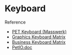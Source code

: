 # Keyboard

Reference

* [PET Keyboard (Masswerk)](https://masswerk.at/nowgobang/2023/pet-keys-2001-edition)
* [Graphics Keyboard Matrix](https://zimmers.net/anonftp/pub/cbm/schematics/computers/pet/2001N/PETkeyboardMatrix.gif)
* [Business Keyboard Matrix](https://www.zimmers.net/anonftp/pub/cbm/schematics/computers/pet/8032/320284.gif)
* [PetIO.doc](http://www.6502.org/users/andre/petindex/local/pet-io-2.txt)

